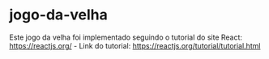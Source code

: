 # jogo-da-velha
Este jogo da velha foi implementado seguindo o tutorial do site React: https://reactjs.org/ - Link do tutorial: https://reactjs.org/tutorial/tutorial.html
